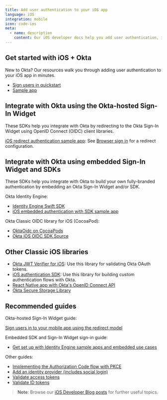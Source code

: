 ```yaml
---
title: Add user authentication to your iOS app
language: iOS
integration: mobile
icon: code-ios
meta:
  - name: description
    content: Our iOS developer docs help you add user authentication, integrate sign-in flows with an SDK on CocoaPods, and validate Okta OAuth 2.0 tokens.
---
```


## Get started with iOS + Okta

New to Okta? Our resources walk you through adding user authentication to your iOS app in minutes.

<ul class='language-ctas'>
	<li>
		<a href='/docs/guides/sign-into-mobile-app-redirect/ios/main/' class='Button--blueDarkOutline' data-proofer-ignore>
			<span>Sign users in quickstart</span>
		</a>
	</li>
	<li>
		<a href='https://github.com/okta/samples-ios' class='Button--blueDarkOutline' data-proofer-ignore>
			<span>Sample app</span>
		</a>
	</li>
</ul>

## Integrate with Okta using the Okta-hosted Sign-In Widget

These SDKs help you integrate with Okta by redirecting to the Okta Sign-In Widget using OpenID Connect (OIDC) client libraries.

[iOS redirect authentication sample app](https://github.com/okta/samples-ios): See [Browser sign in](https://github.com/okta/samples-ios/tree/master/browser-sign-in) for a redirect configuration.

## Integrate with Okta using embedded Sign-In Widget and SDKs

These SDKs help you integrate with Okta to build your own fully-branded authentication by embedding an Okta Sign-In Widget and/or SDK.

Okta Identity Engine:

* [Identity Engine Swift SDK](https://github.com/okta/okta-idx-swift)
* [iOS embedded authentication with SDK sample app](https://github.com/okta/okta-idx-swift/tree/master/Samples/EmbeddedAuthWithSDKs)

Okta Classic OIDC library for iOS (CocoaPod):

* [OktaOidc on CocoaPods](https://cocoapods.org/pods/OktaOidc)
* [Okta iOS OIDC SDK Source](https://github.com/okta/okta-oidc-ios)

## Other Classic iOS libraries

* [Okta JWT Verifier for iOS](https://github.com/okta/okta-ios-jwt): Use this library for validating Okta OAuth tokens.
* [iOS authentication SDK](https://github.com/okta/okta-auth-swift): Use this library for building custom authentication flows with Okta.
* [React Native app with Okta's OpenID Connect API](https://github.com/okta/okta-react-native/tree/master/ios)
* [Okta Secure Storage Library](https://github.com/okta/okta-storage-swift)

## Recommended guides

Okta-hosted Sign-In Widget guide:

[Sign users in to your mobile app using the redirect model](/docs/guides/sign-into-mobile-app-redirect/ios/main/)

Embedded SDK and Sign-In Widget sign-in guide:

* [Get set up with Identity Engine sample apps and embedded use cases](/docs/guides/oie-embedded-common-org-setup/ios/main/)

Other guides:

* [Implementing the Authorization Code flow with PKCE](/docs/guides/implement-grant-type/authcodepkce/main/)
* [Add an identity provider (includes social login)](/docs/guides/identity-providers/)
* [Validate access tokens](/docs/guides/validate-access-tokens)
* [Validate ID tokens](/docs/guides/validate-id-tokens)

> **Note**: Browse our [iOS Developer Blog posts](/search/#q=ios&f:@commonoktasource=[Developer%20blog]) for further useful topics.

